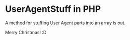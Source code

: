 UserAgentStuff in PHP
===================

A method for stuffing User Agent parts into an array is out.

Merry Christmas! :D
